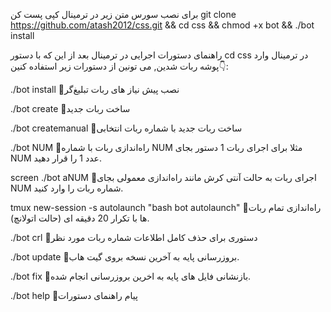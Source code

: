 برای نصب سورس  متن زیر در ترمینال کپی پست کن
git clone https://github.com/atash2012/css.git && cd css && chmod +x bot && ./bot install



راهنمای دستورات اجرایی در ترمینال
بعد از این که با دستور cd css در ترمینال وارد پوشه ربات شدین, می تونین از دستورات زیر استفاده کنین👇:

./bot install
🔸نصب پیش نیاز های ربات تبلیغ‌گر

./bot create
🔹ساخت ربات جدید 

./bot createmanual
🔸ساخت ربات جدید با شماره ربات انتخابی

./bot NUM
🔹راه‌اندازی ربات با شماره NUM مثلا برای اجرای ربات 1 دستور بجای NUM عدد 1 را قرار دهید.

screen ./bot aNUM
🔸اجرای ربات به حالت آنتی کرش مانند راه‌اندازی معمولی بجای NUM شماره ربات را وارد کنید.

tmux new-session -s autolaunch "bash bot autolaunch"
🔹راه‌اندازی تمام ربات ها با تکرار 20 دقیقه ای (حالت اتولانچ).

./bot crl
🔸دستوری برای حذف کامل اطلاعات شماره ربات مورد نظر

./bot update
🔹بروزرسانی پایه به آخرین نسخه بروی گیت هاب.

./bot fix 
🔸بازنشانی فایل های پایه به اخرین بروزرسانی انجام شده.

./bot help
🔹پیام راهنمای دستورات




